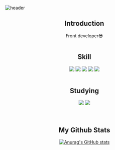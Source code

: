  ![header](https://capsule-render.vercel.app/api?type=cylinder&color=timeGradient&text=Welcome%20to%20Youngho's%20GitHub%20👋&animation=twinkling&fontSize=40&fontAlignY=50&fontAlign=50&height=180)
<div align=center>

<!--소개-->

## Introduction
Front developer😎
<br/><br/>

 <!--기술스택-->
  ## Skill
  <!--프론트-->
  <img src="https://img.shields.io/badge/React-61DAFB?style=flat&logo=React&logoColor=white"/>
  <img src="https://img.shields.io/badge/Redux-764ABC?style=flat&logo=Redux&logoColor=white"/>
  <img src="https://img.shields.io/badge/Sass-CC6699?style=flat&logo=Sass&logoColor=white"/>
  <img src="https://img.shields.io/badge/Vue.js-4FC08D?style=flat&logo=Vue.js&logoColor=white"/>
  <img src="https://img.shields.io/badge/JavaScript-F7DF1E?style=flat&logo=JavaScript&logoColor=white"/>
<br/><br/>
  
 <!--공부중 -->
  ## Studying
 <img src="https://img.shields.io/badge/TypeScript-3178C6?style=flat&logo=TypeScript&logoColor=white"/>
 <img src="https://img.shields.io/badge/Next.js-000000?style=flat&logo=Next.js&logoColor=white"/>
 <!--언어 및 툴 --> <br/>
 <br/><br/>
  
<!--평가 -->
## My Github Stats 

[![Anurag's GitHub stats](https://github-readme-stats.vercel.app/api?username=ohofront&hide=stars&theme=dracula&hide_border=true&show_icons=true)]()
 
 </a>
</div>
